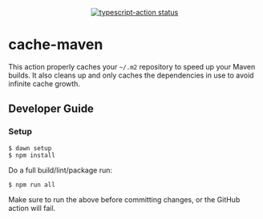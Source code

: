 <p align="center">
  <a href="https://github.com/actions/typescript-action/actions"><img alt="typescript-action status" src="https://github.com/actions/typescript-action/workflows/build-test/badge.svg"></a>
</p>

# cache-maven

This action properly caches your `~/.m2` repository to speed up your Maven builds. It also cleans up and only caches the dependencies in use to avoid infinite cache growth.

## Developer Guide

### Setup

```console
$ dawn setup
$ npm install
```

Do a full build/lint/package run:

```console
$ npm run all
```

Make sure to run the above before committing changes, or the GitHub action will fail.

